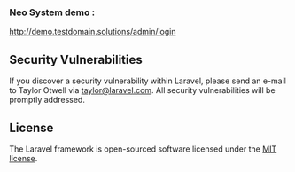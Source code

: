 <!DOCTYPE html>
<html lang="en">
<head>
	<meta charset="UTF-8">
	<title>Neo System</title>
</head>
<body>
	<h3>Neo System demo : </h3><a href="http://demo.testdomain.solutions/admin/login" target="_blank">http://demo.testdomain.solutions/admin/login</a>
	
## Security Vulnerabilities

If you discover a security vulnerability within Laravel, please send an e-mail to Taylor Otwell via [taylor@laravel.com](mailto:taylor@laravel.com). All security vulnerabilities will be promptly addressed.

## License

The Laravel framework is open-sourced software licensed under the [MIT license](https://opensource.org/licenses/MIT).
</body>
</html>